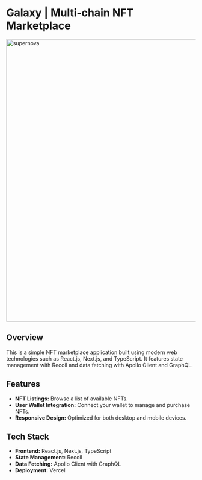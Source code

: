 # Galaxy | Multi-chain NFT Marketplace

<img width="750" alt="supernova" src="https://user-images.githubusercontent.com/107841492/225585771-22b653c0-bd34-43e7-a4ff-e2bf2bdf69dc.png">

## Overview

This is a simple NFT marketplace application built using modern web technologies such as React.js, Next.js, and TypeScript. It features state management with Recoil and data fetching with Apollo Client and GraphQL.

## Features

- **NFT Listings:** Browse a list of available NFTs.
- **User Wallet Integration:** Connect your wallet to manage and purchase NFTs.
- **Responsive Design:** Optimized for both desktop and mobile devices.

## Tech Stack

- **Frontend:** React.js, Next.js, TypeScript
- **State Management:** Recoil
- **Data Fetching:** Apollo Client with GraphQL
- **Deployment:** Vercel
